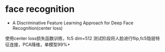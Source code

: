 # face recognition

* A Discriminative Feature Learning Approach for Deep Face Recognition(center loss)

使用center loss损失函数训练，fc5 dim=512
测试阶段将人脸进行flip,fc5隐层特征连接，PCA降维，单模型99%+
